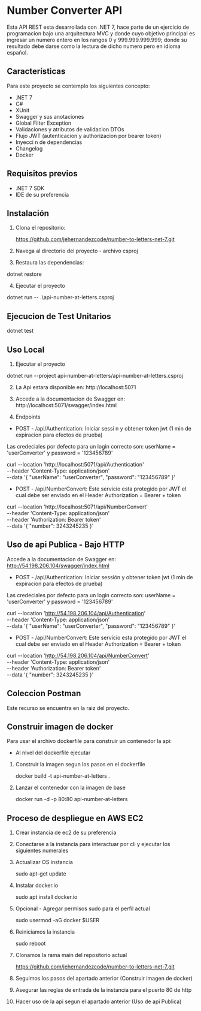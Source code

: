# Number Converter API

Esta API REST esta desarrollada con .NET 7, hace parte de un ejercicio de programacion bajo una arquitectura MVC y donde cuyo objetivo principal es ingresar un numero
entero en los rangos 0 y 999.999.999.999; donde su resultado debe darse como la lectura de dicho numero pero en idioma español.

## Características

Para este proyecto se contemplo los siguientes concepto:

- .NET 7
- C#
- XUnit
- Swagger y sus anotaciones
- Global Filter Exception
- Validaciones y atributos de validacion DTOs
- Flujo JWT (autenticacion y authorizacion por bearer token)
- Inyecci n de dependencias
- Changelog
- Docker

## Requisitos previos

- .NET 7 SDK
- IDE de su preferencia

## Instalación

1. Clona el repositorio:

   https://github.com/jehernandezcode/number-to-letters-net-7.git

2. Navega al directorio del proyecto - archivo csproj

3. Restaura las dependencias:

dotnet restore

4. Ejecutar el proyecto

dotnet run -- .\api-number-at-letters.csproj

## Ejecucion de Test Unitarios

dotnet test

## Uso Local

1. Ejecutar el proyecto

dotnet run --project api-number-at-letters/api-number-at-letters.csproj

2. La Api estara disponible en: http://localhost:5071

3. Accede a la documentacion de Swagger en: http://localhost:5071/swagger/index.html

4. Endpoints

- POST - /api/Authentication: Iniciar sessi n y obtener token jwt (1 min de expiracion para efectos de prueba)

Las credeciales por defecto para un login correcto son: userName = 'userConverter' y password = '123456789'

curl --location 'http://localhost:5071/api/Authentication' \
--header 'Content-Type: application/json' \
--data '{
"userName": "userConverter",
"password": "123456789"
}'

- POST - /api/NumberConvert: Este servicio esta protegido por JWT el cual debe ser enviado en el Header Authorization = Bearer + token

curl --location 'http://localhost:5071/api/NumberConvert' \
--header 'Content-Type: application/json' \
--header 'Authorization: Bearer token' \
--data '{
"number": 3243245235
}'

## Uso de api Publica - Bajo HTTP

Accede a la documentacion de Swagger en: http://54.198.206.104/swagger/index.html

- POST - /api/Authentication: Iniciar sessión y obtener token jwt (1 min de expiracion para efectos de prueba)

Las credeciales por defecto para un login correcto son: userName = 'userConverter' y password = '123456789'

curl --location 'http://54.198.206.104/api/Authentication' \
--header 'Content-Type: application/json' \
--data '{
"userName": "userConverter",
"password": "123456789"
}'

- POST - /api/NumberConvert: Este servicio esta protegido por JWT el cual debe ser enviado en el Header Authorization = Bearer + token

curl --location 'http://54.198.206.104/api/NumberConvert' \
--header 'Content-Type: application/json' \
--header 'Authorization: Bearer token' \
--data '{
"number": 3243245235
}'

## Coleccion Postman

Este recurso se encuentra en la raiz del proyecto.

## Construir imagen de docker

Para usar el archivo dockerfile para construir un contenedor la api:

- Al nivel del dockerfile ejecutar

1. Construir la imagen segun los pasos en el dockerfile

   docker build -t api-number-at-letters .

2. Lanzar el contenedor con la imagen de base

   docker run -d -p 80:80 api-number-at-letters

## Proceso de despliegue en AWS EC2

1. Crear instancia de ec2 de su preferencia

2. Conectarse a la instancia para interactuar por cli y ejecutar los siguientes numerales

3. Actualizar OS instancia

   sudo apt-get update

4. Instalar docker.io

   sudo apt install docker.io

5. Opcional - Agregar permisos sudo para el perfil actual

   sudo usermod -aG docker $USER

6. Reiniciamos la instancia

   sudo reboot

7. Clonamos la rama main del repositorio actual

   https://github.com/jehernandezcode/number-to-letters-net-7.git

8. Seguimos los pasos del apartado anterior (Construir imagen de docker)

9. Asegurar las reglas de entrada de la instancia para el puerto 80 de http

10. Hacer uso de la api segun el apartado anterior (Uso de api Publica)
